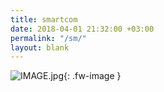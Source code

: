 ```yaml
---
title: smartcom
date: 2018-04-01 21:32:00 +03:00
permalink: "/sm/"
layout: blank
---
```


![IMAGE.jpg](/uploads/IMAGE.jpg){: .fw-image }

<style>
.fw-image { margin: 0 auto; display: block; width: 100%;}
</style>